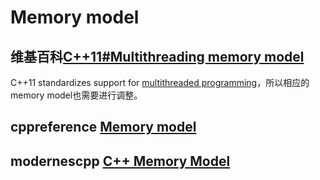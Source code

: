 # Memory model

## 维基百科[C++11#Multithreading memory model](https://en.wikipedia.org/wiki/C%2B%2B11#Multithreading_memory_model)

C++11 standardizes support for [multithreaded programming](https://en.wikipedia.org/wiki/Thread_(computer_science))，所以相应的memory model也需要进行调整。

## cppreference [Memory model](https://en.cppreference.com/w/cpp/language/memory_model)



## modernescpp [C++ Memory Model](http://www.modernescpp.com/index.php/c-memory-model)